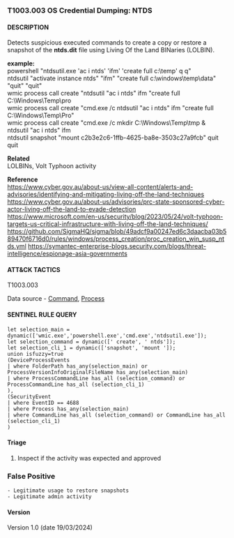 ### T1003.003 OS Credential Dumping: NTDS
  

####  DESCRIPTION   
Detects suspicious executed commands to create a copy or restore a snapshot of the **ntds.dit** file using Living Of the Land BINaries (LOLBIN).    

**example:**  
powershell "ntdsutil.exe 'ac i ntds' 'ifm' 'create full c:\temp' q q"  
ntdsutil "activate instance ntds" "ifm" "create full c:\windows\temp\data\" "quit" "quit"  
wmic process call create "ntdsutil \"ac i ntds\" ifm \"create full C:\Windows\Temp\pro  
wmic process call create "cmd.exe /c ntdsutil \"ac i ntds\" ifm \"create full C:\Windows\Temp\Pro"  
wmic process call create "cmd.exe /c mkdir C:\Windows\Temp\tmp & ntdsutil \"ac i ntds\" ifm   
ntdsutil snapshot "mount c2b3e2c6-1ffb-4625-ba8e-3503c27a9fcb" quit quit  


**Related**  
LOLBINs, Volt Typhoon activity

**Reference**  
https://www.cyber.gov.au/about-us/view-all-content/alerts-and-advisories/identifying-and-mitigating-living-off-the-land-techniques
https://www.cyber.gov.au/about-us/advisories/prc-state-sponsored-cyber-actor-living-off-the-land-to-evade-detection
https://www.microsoft.com/en-us/security/blog/2023/05/24/volt-typhoon-targets-us-critical-infrastructure-with-living-off-the-land-techniques/
https://github.com/SigmaHQ/sigma/blob/49adcf9a00247ed6c3daacba03b589470f6716d0/rules/windows/process_creation/proc_creation_win_susp_ntds.yml
https://symantec-enterprise-blogs.security.com/blogs/threat-intelligence/espionage-asia-governments  

####  ATT&CK TACTICS
T1003.003  

Data source - [Command](https://attack.mitre.org/datasources/DS0017), [Process](https://attack.mitre.org/datasources/DS0009)

####  SENTINEL RULE QUERY  ###  
~~~
let selection_main = dynamic(['wmic.exe','powershell.exe','cmd.exe','ntdsutil.exe']);
let selection_command = dynamic([' create', ' ntds']);
let selection_cli_1 = dynamic(['snapshot', 'mount ']);
union isfuzzy=true
(DeviceProcessEvents 
| where FolderPath has_any(selection_main) or ProcessVersionInfoOriginalFileName has_any(selection_main)
| where ProcessCommandLine has_all (selection_command) or ProcessCommandLine has_all (selection_cli_1)
),
(SecurityEvent 
| where EventID == 4688
| where Process has_any(selection_main) 
| where CommandLine has_all (selection_command) or CommandLine has_all (selection_cli_1)
)     
~~~  

#### Triage

1. Inspect if the activity was expected and approved  


### False Positive  
    - Legitimate usage to restore snapshots  
    - Legitimate admin activity  

#### Version
Version 1.0 (date 19/03/2024)
